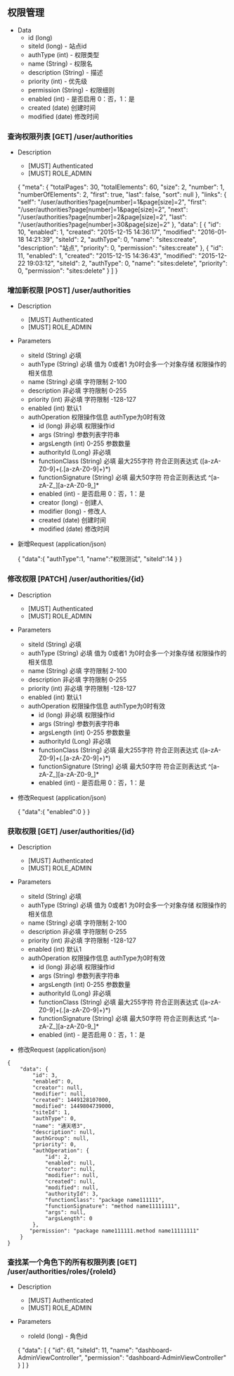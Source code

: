 ## 权限管理
+ Data
    + id (long)
    + siteId (long) - 站点id
    + authType (int) - 权限类型
    + name (String) - 权限名
    + description (String) - 描述
    + priority (int) - 优先级
    + permission (String) - 权限细则
    + enabled (int) -  是否启用 0：否，1：是
    + created (date) 创建时间
    + modified (date) 修改时间
    
### 查询权限列表 [GET] /user/authorities
+ Description
    + [MUST] Authenticated
    + [MUST] ROLE_ADMIN

    
    {
        "meta": {
            "totalPages": 30,
            "totalElements": 60,
            "size": 2,
            "number": 1,
            "numberOfElements": 2,
            "first": true,
            "last": false,
            "sort": null
        },
        "links": {
            "self": "/user/authorities?page[number]=1&page[size]=2",
            "first": "/user/authorities?page[number]=1&page[size]=2",
            "next": "/user/authorities?page[number]=2&page[size]=2",
            "last": "/user/authorities?page[number]=30&page[size]=2"
        },
        "data": [
            {
                "id": 10,
                "enabled": 1,
                "created": "2015-12-15 14:36:17",
                "modified": "2016-01-18 14:21:39",
                "siteId": 2,
                "authType": 0,
                "name": "sites:create",
                "description": "站点",
                "priority": 0,
                "permission": "sites:create"
            },
            {
                "id": 11,
                "enabled": 1,
                "created": "2015-12-15 14:36:43",
                "modified": "2015-12-22 19:03:12",
                "siteId": 2,
                "authType": 0,
                "name": "sites:delete",
                "priority": 0,
                "permission": "sites:delete"
            }
        ]
    }

### 增加新权限 [POST] /user/authorities
+ Description
    + [MUST] Authenticated
    + [MUST] ROLE_ADMIN

+ Parameters
    + siteId (String) 必填
    + authType (String) 必填 值为 0或者1 为0时会多一个对象存储 权限操作的相关信息
    + name (String) 必填 字符限制 2-100
    + description 非必填 字符限制 0-255
    + priority (int) 非必填 字符限制 -128-127
    + enabled (int) 默认1
    + authOperation 权限操作信息 authType为0时有效
        + id (long) 非必填 权限操作id
        + args (String)  参数列表字符串
        + argsLength (int) 0-255 参数数量
        + authorityId (Long) 非必填 
        + functionClass (String) 必填  最大255字符 符合正则表达式 ([a-zA-Z0-9]+(.[a-zA-Z0-9]+)*)
        + functionSignature (String) 必填  最大50字符 符合正则表达式 ^[a-zA-Z_][a-zA-Z0-9_]*
        + enabled (int) -  是否启用 0：否，1：是
        + creator (long) - 创建人
        + modifier (long) - 修改人
        + created (date) 创建时间
        + modified (date) 修改时间
+ 新增Request (application/json)
    

    {
        "data":{
            "authType":1,
            "name":"权限测试",
            "siteId":14
        }
    }
### 修改权限 [PATCH] /user/authorities/{id}
+ Description
    + [MUST] Authenticated
    + [MUST] ROLE_ADMIN

+ Parameters
    + siteId (String) 必填
    + authType (String) 必填 值为 0或者1 为0时会多一个对象存储 权限操作的相关信息
    + name (String) 必填 字符限制 2-100
    + description 非必填 字符限制 0-255
    + priority (int) 非必填 字符限制 -128-127
    + enabled (int) 默认1
    + authOperation 权限操作信息 authType为0时有效
        + id (long) 非必填 权限操作id
        + args (String)  参数列表字符串
        + argsLength (int) 0-255 参数数量
        + authorityId (Long) 非必填 
        + functionClass (String) 必填  最大255字符 符合正则表达式 ([a-zA-Z0-9]+(.[a-zA-Z0-9]+)*)
        + functionSignature (String) 必填  最大50字符 符合正则表达式 ^[a-zA-Z_][a-zA-Z0-9_]*
        + enabled (int) -  是否启用 0：否，1：是
        
+ 修改Request (application/json)
    

    {
        "data":{
            "enabled":0
        }
    }
    
### 获取权限 [GET] /user/authorities/{id}
+ Description
    + [MUST] Authenticated
    + [MUST] ROLE_ADMIN

+ Parameters
    + siteId (String) 必填
    + authType (String) 必填 值为 0或者1 为0时会多一个对象存储 权限操作的相关信息
    + name (String) 必填 字符限制 2-100
    + description 非必填 字符限制 0-255
    + priority (int) 非必填 字符限制 -128-127
    + enabled (int) 默认1
    + authOperation 权限操作信息 authType为0时有效
        + id (long) 非必填 权限操作id
        + args (String)  参数列表字符串
        + argsLength (int) 0-255 参数数量
        + authorityId (Long) 非必填 
        + functionClass (String) 必填  最大255字符 符合正则表达式 ([a-zA-Z0-9]+(.[a-zA-Z0-9]+)*)
        + functionSignature (String) 必填  最大50字符 符合正则表达式 ^[a-zA-Z_][a-zA-Z0-9_]*
        + enabled (int) -  是否启用 0：否，1：是
        
+ 修改Request (application/json)
```
{
    "data": {
        "id": 3,
        "enabled": 0,
        "creator": null,
        "modifier": null,
        "created": 1449128107000,
        "modified": 1449804739000,
        "siteId": 1,
        "authType": 0,
        "name": "通天塔3",
        "description": null,
        "authGroup": null,
        "priority": 0,
        "authOperation": {
            "id": 2,
            "enabled": null,
            "creator": null,
            "modifier": null,
            "created": null,
            "modified": null,
            "authorityId": 3,
            "functionClass": "package name111111",
            "functionSignature": "method name11111111",
            "args": null,
            "argsLength": 0
        },
       "permission": "package name111111.method name11111111"
    }
}
```

### 查找某一个角色下的所有权限列表 [GET] /user/authorities/roles/{roleId}
+ Description
    + [MUST] Authenticated
    + [MUST] ROLE_ADMIN

+ Parameters
    + roleId (long) - 角色id

    
    {
        "data": [
            {
                "id": 61,
                "siteId": 11,
                "name": "dashboard-AdminViewController",
                "permission": "dashboard-AdminViewController"
            }
        ]
    }